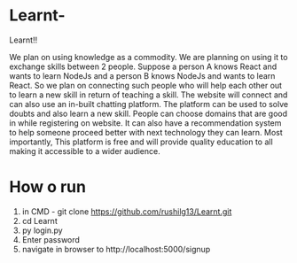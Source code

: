 # Learnt-
Learnt!!

We plan on using knowledge as a commodity. We are planning on using it to exchange skills between 2 people. Suppose a person A knows React and wants to learn NodeJs and a person B knows NodeJs and wants to learn React. So we plan on connecting such people who will help each other out to learn a new skill in return of teaching a skill. The website will connect and can also use an in-built chatting platform. The platform can be used to solve doubts and also learn a new skill. People can choose domains that are good in while registering on website. It can also have a recommendation system to help someone proceed better with next technology they can learn. Most importantly, This platform is free and will provide quality education to all making it accessible to a wider audience. <br>

# How o run
1. in CMD - git clone https://github.com/rushilg13/Learnt.git <br>
2. cd Learnt <br>
3. py login.py <br>
4. Enter password <br>
5. navigate in browser to http://localhost:5000/signup <br>
